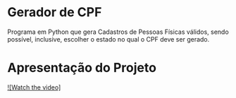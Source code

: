 # Gerador de CPF
Programa em Python que gera Cadastros de Pessoas Físicas válidos, sendo possível, inclusive, escolher o estado no qual o CPF deve ser gerado.

# Apresentação do Projeto
[![Watch the video]](https://raw.githubusercontent.com/realBruno/CPF/main/apresentacao.mp4)